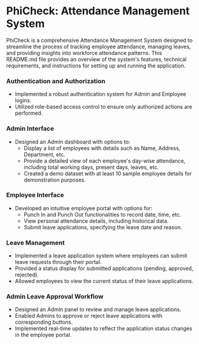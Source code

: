 # PhiCheck: Attendance Management System

PhiCheck is a comprehensive Attendance Management System designed to streamline the process of tracking employee attendance, managing leaves, and providing insights into workforce attendance patterns. This README.md file provides an overview of the system's features, technical requirements, and instructions for setting up and running the application.

### Authentication and Authorization

- Implemented a robust authentication system for Admin and Employee logins.
- Utilized role-based access control to ensure only authorized actions are performed.

### Admin Interface

- Designed an Admin dashboard with options to:
  - Display a list of employees with details such as Name, Address, Department, etc.
  - Provide a detailed view of each employee's day-wise attendance, including total working days, present days, leaves, etc.
  - Created a demo dataset with at least 10 sample employee details for demonstration purposes.

### Employee Interface

- Developed an intuitive employee portal with options for:
  - Punch In and Punch Out functionalities to record date, time, etc.
  - View personal attendance details, including historical data.
  - Submit leave applications, specifying the leave date and reason.

### Leave Management

- Implemented a leave application system where employees can submit leave requests through their portal.
- Provided a status display for submitted applications (pending, approved, rejected).
- Allowed employees to view the current status of their leave applications.

### Admin Leave Approval Workflow

- Designed an Admin panel to review and manage leave applications.
- Enabled Admins to approve or reject leave applications with corresponding buttons.
- Implemented real-time updates to reflect the application status changes in the employee portal.

